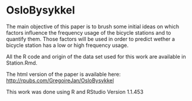 # OsloBysykkel

The main objective of this paper is to brush some initial ideas on which factors influence the frequency usage of the bicycle stations and to quantify them. Those factors will be used in order to predict wether a bicycle station has a low or high frequency usage. 

All the R code and origin of the data set used for this work are available in Station.Rmd.

The html version of the paper is available here: http://rpubs.com/GregoireJan/OsloBysykkel

This work was done using R and RStudio Version 1.1.453 

